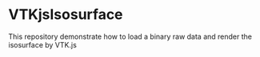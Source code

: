 # VTKjsIsosurface

This repository demonstrate how to load a binary raw data and render the isosurface by VTK.js
